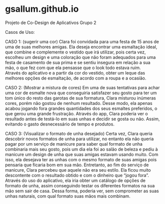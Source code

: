 # gsallum.github.io
Projeto de Co-Design de Aplicativos Grupo 2

Casos de Uso:

CASO 1: (sugerir uma cor)
Clara foi convidada para uma festa de 15 anos de uma de suas melhores amigas. Ela deseja encontrar uma esmaltação ideal, que combine e complemente o vestido que irá utilizar, pois certa vez, escolheu um design e uma coloração que não foram adequados para uma festa de casamento de sua prima e se sentiu insegura em relação a sua mão, o que fez com que ela pensasse que o look todo estava ruim.    
Através do aplicativo e a partir da cor do vestido, obter um leque das melhores opções de esmaltação, de acordo com a roupa e a ocasião.

CASO 2: (Mostrar a mistura de cores)
Em uma de suas tentativas para achar uma cor de esmalte nova que conseguiria satisfazer seu gosto para ter um tom único do resto das garotas de sua formatura, Clara misturou inúmeras cores, porém não gostou de nenhum resultado. Desse modo, ela apenas acabou jogando fora grandes quantidades dos seus esmaltes preferidos, o que gerou uma grande frustração. 
Através do app, Clara poderia ver o resultado antes de testá-lo em suas unhas e decidir se gosta ou não. Assim, evitando o gasto desnecessário de tempo e produtos.

CASO 3: (Visualizar o formato de unha desejado)
Certa vez, Clara queria descobrir novos formatos de unha para utilizar, no entanto ela não queria pagar por um serviço de manicure para saber qual formato de unha combinaria mais seu gosto, pois um dia ela foi ao salão de beleza e pediu à manicure um design de unha que suas amigas estavam usando muito. Com isso, ela desejava ter as unhas com o mesmo formato de suas amigas pois pensaria que ficaria bom em sua mão. Entretanto, ao fim do serviço de manicure, Clara percebeu que aquele não era seu estilo. Ela ficou muito descontente com o resultado obtido e com o dinheiro que “jogou fora”.
Através do uso do aplicativo, ela iria obter um catálogo de opções de formato de unha, assim conseguindo testar os diferentes formatos na sua mão sem sair de casa. Dessa forma, poderia ver, sem comprometer as suas unhas naturais, com qual formato suas mãos mais combinam.
